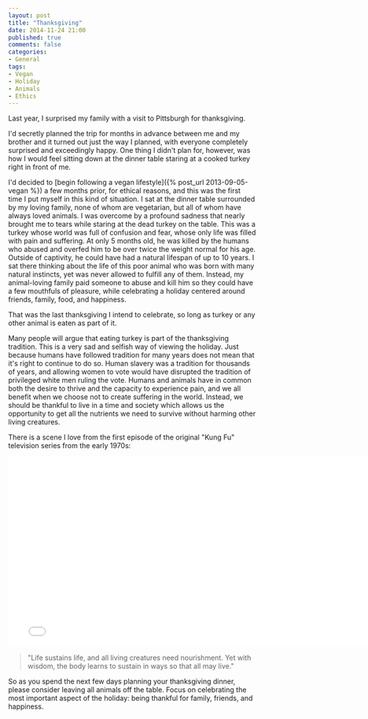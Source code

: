 ```yaml
---
layout: post
title: "Thanksgiving"
date: 2014-11-24 21:00
published: true
comments: false
categories:
- General
tags:
- Vegan
- Holiday
- Animals
- Ethics
---
```

Last year, I surprised my family with a visit to Pittsburgh for thanksgiving.

I'd secretly planned the trip for months in advance between me and my brother and it turned out just the way I planned, with everyone completely surprised and exceedingly happy.  One thing I didn't plan for, however, was how I would feel sitting down at the dinner table staring at a cooked turkey right in front of me.

<!-- more -->

I'd decided to [begin following a vegan lifestyle]({% post_url 2013-09-05-vegan %}) a few months prior, for ethical reasons, and this was the first time I put myself in this kind of situation.  I sat at the dinner table surrounded by my loving family, none of whom are vegetarian, but all of whom have always loved animals.  I was overcome by a profound sadness that nearly brought me to tears while staring at the dead turkey on the table.  This was a turkey whose world was full of confusion and fear, whose only life was filled with pain and suffering.  At only 5 months old, he was killed by the humans who abused and overfed him to be over twice the weight normal for his age.  Outside of captivity, he could have had a natural lifespan of up to 10 years.  I sat there thinking about the life of this poor animal who was born with many natural instincts, yet was never allowed to fulfill any of them.  Instead, my animal-loving family paid someone to abuse and kill him so they could have a few mouthfuls of pleasure, while celebrating a holiday centered around friends, family, food, and happiness.

That was the last thanksgiving I intend to celebrate, so long as turkey or any other animal is eaten as part of it.

Many people will argue that eating turkey is part of the thanksgiving tradition.  This is a very sad and selfish way of viewing the holiday.  Just because humans have followed tradition for many years does not mean that it's right to continue to do so.  Human slavery was a tradition for thousands of years, and allowing women to vote would have disrupted the tradition of privileged white men ruling the vote.  Humans and animals have in common both the desire to thrive and the capacity to experience pain, and we all benefit when we choose not to create suffering in the world.  Instead, we should be thankful to live in a time and society which allows us the opportunity to get all the nutrients we need to survive without harming other living creatures.

There is a scene I love from the first episode of the original "Kung Fu" television series from the early 1970s:

<iframe width="771" height="386" src="//www.youtube.com/embed/YT77qeSE0Zg" frameborder="0" allowfullscreen></iframe>

> "Life sustains life, and all living creatures need nourishment.  Yet with wisdom, the body learns to sustain in ways so that all may live."

So as you spend the next few days planning your thanksgiving dinner, please consider leaving all animals off the table.  Focus on celebrating the most important aspect of the holiday: being thankful for family, friends, and happiness.
